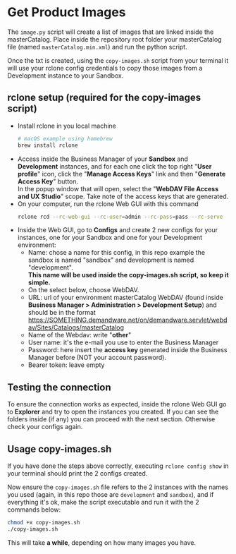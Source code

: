 
# **Get Product Images**
The `image.py` script will create a list of images that are linked inside the masterCatalog.
Place inside the repository root folder your masterCatalog file (named `masterCatalog.min.xml`) and run the python script.

Once the txt is created, using the `copy-images.sh` script from your terminal it will use your rclone config credentials to copy those images from a Development instance to your Sandbox.


## **rclone setup (required for the copy-images script)**

- Install rclone in you local machine
    ```sh
    # macOS example using homebrew
    brew install rclone
    ```
- Access inside the Business Manager of your **Sandbox** and **Development** instances, and for each one click the top right "**User profile**" icon, click the "**Manage Access Keys**" link and then "**Generate Access Key**" button.\
    In the popup window that will open, select the "**WebDAV File Access and UX Studio**" scope. Take note of the access keys that are generated.
- On your computer, run the rclone Web GUI with this command
    ```sh
    rclone rcd --rc-web-gui --rc-user=admin --rc-pass=pass --rc-serve
    ```
- Inside the Web GUI, go to **Configs** and create 2 new configs for your instances, one for your Sandbox and one for your Development environment:
    - Name: chose a name for this config, in this repo example the sandbox is named "sandbox" and development is named "development".\
    **This name will be used inside the copy-images.sh script, so keep it simple.**
    - On the select below, choose WebDAV.
    - URL: url of your environment masterCatalog WebDAV (found inside **Business Manager > Administration > Development Setup**) and should be in the format https://SOMETHING.demandware.net/on/demandware.servlet/webdav/Sites/Catalogs/masterCatalog
    - Name of the Webdav: write "**other**"
    - User name: it's the e-mail you use to enter the Business Manager
    - Password: here insert the **access key** generated inside the Business Manager before (NOT your account password).
    - Bearer token: leave empty


## **Testing the connection**
To ensure the connection works as expected, inside the rclone Web GUI go to **Explorer** and try to open the instances you created.
If you can see the folders inside (if any) you can proceed with the next section. Otherwise check your configs again.


## **Usage copy-images.sh**

If you have done the steps above correctly, executing `rclone config show` in your terminal should print the 2 configs created.

Now ensure the `copy-images.sh` file refers to the 2 instances with the names you used (again, in this repo those are `development` and `sandbox`), and if everything it's ok, make the script executable and run it with the 2 commands below:

```sh
chmod +x copy-images.sh
./copy-images.sh
```

This will take **a while**, depending on how many images you have.